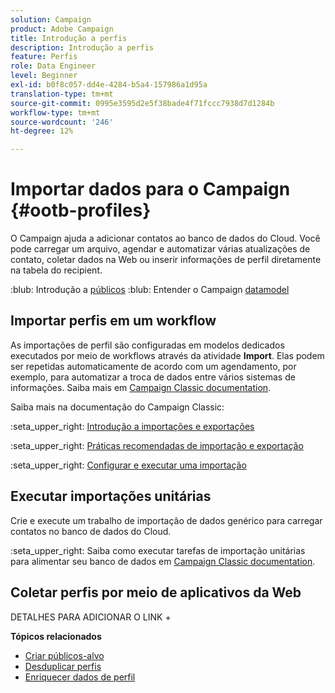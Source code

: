 ```yaml
---
solution: Campaign
product: Adobe Campaign
title: Introdução a perfis
description: Introdução a perfis
feature: Perfis
role: Data Engineer
level: Beginner
exl-id: b0f8c057-dd4e-4284-b5a4-157986a1d95a
translation-type: tm+mt
source-git-commit: 0995e3595d2e5f38bade4f71fccc7938d7d1284b
workflow-type: tm+mt
source-wordcount: '246'
ht-degree: 12%

---
```


# Importar dados para o Campaign {#ootb-profiles}

O Campaign ajuda a adicionar contatos ao banco de dados do Cloud. Você pode carregar um arquivo, agendar e automatizar várias atualizações de contato, coletar dados na Web ou inserir informações de perfil diretamente na tabela do recipient.

:blub: Introdução a [públicos](audiences.md)
:blub: Entender o Campaign [datamodel](../dev/datamodel.md)

## Importar perfis em um workflow

As importações de perfil são configuradas em modelos dedicados executados por meio de workflows através da atividade **Import**. Elas podem ser repetidas automaticamente de acordo com um agendamento, por exemplo, para automatizar a troca de dados entre vários sistemas de informações. Saiba mais em [Campaign Classic documentation](https://experienceleague.adobe.com/docs/campaign-classic/using/getting-started/importing-and-exporting-data/import-export-workflows.html).


Saiba mais na documentação do Campaign Classic:

:seta_upper_right: [Introdução a importações e exportações](https://experienceleague.adobe.com/docs/campaign-classic/using/getting-started/importing-and-exporting-data/get-started-data-import-export.html)

:seta_upper_right: [Práticas recomendadas de importação e exportação](https://experienceleague.adobe.com/docs/campaign-classic/using/getting-started/importing-and-exporting-data/best-practices/import-export-best-practices.html)

:seta_upper_right: [Configurar e executar uma importação](https://experienceleague.adobe.com/docs/campaign-classic/using/getting-started/importing-and-exporting-data/generic-imports-exports/executing-import-jobs.html)

## Executar importações unitárias

Crie e execute um trabalho de importação de dados genérico para carregar contatos no banco de dados do Cloud.

:seta_upper_right: Saiba como executar tarefas de importação unitárias para alimentar seu banco de dados em [Campaign Classic documentation](https://experienceleague.adobe.com/docs/campaign-classic/using/getting-started/importing-and-exporting-data/generic-imports-exports/about-generic-imports-exports.html).

## Coletar perfis por meio de aplicativos da Web

DETALHES PARA ADICIONAR O LINK +


**Tópicos relacionados**

* [Criar públicos-alvo](audiences.md)
* [Desduplicar perfis](https://experienceleague.adobe.com/docs/campaign-classic/using/automating-with-workflows/use-cases/data-management/deduplication-merge.html)
* [Enriquecer dados de perfil](https://experienceleague.adobe.com/docs/campaign-classic/using/automating-with-workflows/use-cases/data-management/enriching-data.html)
